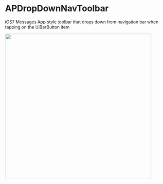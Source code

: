 APDropDownNavToolbar
====================

iOS7 Messages App style toolbar that drops down from navigation bar when tapping on the UIBarButton item

<img height=480 src="http://recordit.co/KRlR4o.gif"/>